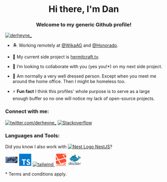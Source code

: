 <h1 align="center">Hi there, I'm Dan</h1>
<h3 align="center">Welcome to my generic Github profile!</h3>

<p align="left"><a href="https://twitter.com/derheyne_" target="blank"><img src="https://img.shields.io/twitter/follow/derheyne_?logo=twitter&style=for-the-badge" alt="derheyne_" /></a></p>

- 🏝️ Working remotely at [@WikaAG](https://github.com/WikaAG) and [@Honorado](https://github.com/Honorado).

- 🔭 My current side project is [hermitcraft.tv](https://hermitcraft.tv).

- 👯 I’m looking to collaborate with you (yes you!*) on my next side project.

- 👔 Am normally a very well dressed person. Except when you meet me around the home office. Then I might be homeless too.

- ⚡ **Fun fact** I think this profiles' whole purpose is to serve as a large enough buffer so no one will notice my lack of open-source projects.

<h3 align="left">Connect with me:</h3>
<p align="left">
<a href="https://twitter.com/derheyne_" target="blank"><img align="center" src="https://raw.githubusercontent.com/rahuldkjain/github-profile-readme-generator/master/src/images/icons/Social/twitter.svg" alt="twitter.com/derheyne_" height="30" width="40" /></a>
<a href="https://stackoverflow.com/users/8394877/dan" target="blank"><img align="center" src="https://raw.githubusercontent.com/rahuldkjain/github-profile-readme-generator/master/src/images/icons/Social/stack-overflow.svg" alt="Stackoverflow" height="30" width="40" /></a>
</p>

<h3 align="left">Languages and Tools:</h3>
<p>Did you know I also work with <a href="http://nestjs.com/" target="blank"><img src="https://nestjs.com/img/logo-small.svg" width="17" alt="Nest Logo" /> NestJS</a>?</p>
<p align="left">
  <a href="https://www.php.net" target="_blank"><img src="https://raw.githubusercontent.com/devicons/devicon/master/icons/php/php-original.svg" alt="php" width="40" height="40"/></a>
  <a href="https://www.typescriptlang.org/" target="_blank"><img src="https://raw.githubusercontent.com/devicons/devicon/master/icons/typescript/typescript-original.svg" alt="typescript" width="40" height="40"/></a>
  <a href="https://tailwindcss.com/" target="_blank"><img src="https://www.vectorlogo.zone/logos/tailwindcss/tailwindcss-icon.svg" alt="tailwind" width="40" height="40"/> </a>
  <a href="https://laravel.com/" target="_blank"><img src="https://raw.githubusercontent.com/devicons/devicon/master/icons/laravel/laravel-plain-wordmark.svg" alt="laravel" width="40" height="40"/></a>
  <a href="https://www.docker.com/" target="_blank"><img src="https://raw.githubusercontent.com/devicons/devicon/master/icons/docker/docker-original-wordmark.svg" alt="docker" width="40" height="40"/></a>
</p>

\* Terms and conditions apply.
